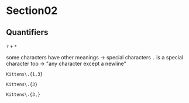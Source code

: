 # Section02
## Quantifiers
`?`
`+`
`*`

some characters have other meanings -> special characters
`.` is a special character too -> "any character except a newline" 

`Kittens\.{1,3}`

`Kittens\.{3}`

`Kittens\.{3,}`


